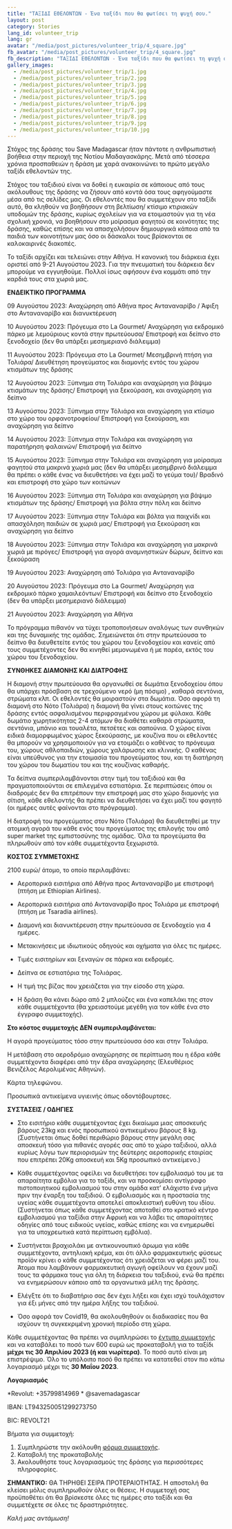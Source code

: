 ```yaml
---
title: "ΤΑΞΙΔΙ ΕΘΕΛΟΝΤΩΝ - Ένα ταξίδι που θα φωτίσει τη ψυχή σου."
layout: post
category: Stories
lang_id: volunteer_trip
lang: gr
avatar: "/media/post_pictures/volunteer_trip/4_square.jpg"
fb_avatar: "/media/post_pictures/volunteer_trip/4_square.jpg"
fb_description: "ΤΑΞΙΔΙ ΕΘΕΛΟΝΤΩΝ - Ένα ταξίδι που θα φωτίσει τη ψυχή σου."
gallery_images:
  - /media/post_pictures/volunteer_trip/1.jpg
  - /media/post_pictures/volunteer_trip/2.jpg
  - /media/post_pictures/volunteer_trip/3.jpg
  - /media/post_pictures/volunteer_trip/4.jpg
  - /media/post_pictures/volunteer_trip/5.jpg
  - /media/post_pictures/volunteer_trip/6.jpg
  - /media/post_pictures/volunteer_trip/7.jpg
  - /media/post_pictures/volunteer_trip/8.jpg
  - /media/post_pictures/volunteer_trip/9.jpg
  - /media/post_pictures/volunteer_trip/10.jpg
---
```


Στόχος της δράσης του Save Madagascar ήταν πάντοτε η ανθρωπιστική βοήθεια στην περιοχή της Νοτίου Μαδαγασκάρης. Μετά από τέσσερα χρόνια προσπαθειών η δράση με χαρά ανακοινώνει το πρώτο μεγάλο ταξίδι εθελοντών της.

Στόχος του ταξιδιού είναι να δοθεί η ευκαιρία σε κάποιους από τους ακόλουθους της δράσης να ζήσουν από κοντά όσα τους αφηγούμαστε μέσα από τις σελίδες μας. Οι εθελοντές που θα συμμετέχουν στο ταξίδι αυτό, θα κληθούν να βοηθήσουν στη βελτίωση/ κτίσιμο κτιριακών υποδομών της δράσης, κυρίως σχολείων για να ετοιμαστούν για τη νέα σχολική χρονιά, να βοηθήσουν στο μοίρασμα φαγητού σε κοινότητες της δράσης, καθώς επίσης και να απασχολήσουν δημιουργικά κάποια από τα παιδιά των κοινοτήτων μας όσο οι δάσκαλοι τους βρίσκονται σε καλοκαιρινές διακοπές.

Το ταξίδι αρχίζει και τελειώνει στην Αθήνα. Η κανονική του διάρκεια έχει οριστεί από 9-21 Αυγούστου 2023. Για την πνευματική του διάρκεια δεν μπορούμε να εγγυηθούμε. Πολλοί ίσως αφήσουν ένα κομμάτι από την καρδιά τους στα χωριά μας.

**ΕΝΔΕΙΚΤΙΚΟ ΠΡΟΓΡΑΜΜΑ**

09 Αυγούστου 2023: Αναχώρηση από Αθήνα προς Ανταναναρίβο / Άφιξη στο Ανταναναρίβο και διανυκτέρευση

10 Αυγούστου 2023: Πρόγευμα στο La Gourmet/ Αναχώρηση για εκδρομικό πάρκο με λεμούριους κοντά στην πρωτεύουσα/ Επιστροφή και δείπνο στο ξενοδοχείο (δεν θα υπάρξει μεσημεριανό διάλειμμα)

11 Αυγούστου 2023: Πρόγευμα στο La Gourmet/ Μεσημβρινή πτήση για Τολιάρα/ Διευθέτηση προγεύματος και διαμονής εντός του χώρου κτισμάτων της δράσης

12 Αυγούστου 2023: Ξύπνημα στη Τολιάρα και αναχώρηση για βάψιμο κτισμάτων της δράσης/ Επιστροφή για ξεκούραση, και αναχώρηση για δείπνο

13 Αυγούστου 2023: Ξύπνημα στην Τόλιάρα και αναχώρηση για κτίσιμο στο χώρο του ορφανοτροφείου/ Επιστροφή για ξεκούραση, και αναχώρηση για δείπνο

14 Αυγούστου 2023: Ξύπνημα στην Τολιάρα και αναχώρηση για παρατήρηση φαλαινών/ Επιστροφή για δείπνο

15 Αυγούστου 2023: Ξύπνημα στην Τολιάρα και αναχώρηση για μοίρασμα φαγητού στα μακρινά χωριά μας (δεν θα υπάρξει μεσημβρινό διάλειμμα θα πρέπει ο κάθε ένας να διευθετήσει να έχει μαζί το γεύμα του)/ Βραδινό και επιστροφή στο χώρο των κοιτώνων

16 Αυγούστου 2023: Ξύπνημα στη Τολιάρα και αναχώρηση για βάψιμο κτισμάτων της δράσης/ Επιστροφή για βόλτα στην πόλη και δείπνο

17 Αυγούστου 2023: Ξύπνημα στην Τολιάρα και βόλτα για παιχνίδι και απασχόληση παιδιών σε χωριά μας/ Επιστροφή για ξεκούραση και αναχώρηση για δείπνο

18 Αυγούστου 2023: Ξύπνημα στην Τολιάρα και αναχώρηση για μακρινά χωριά με πιρόγες/ Επιστροφή για αγορά αναμνηστικών δώρων, δείπνο και ξεκούραση

19 Αυγούστου 2023: Αναχώρηση από Τολιάρα για Ανταναναρίβο

20 Αυγούστου 2023: Πρόγευμα στο La Gourmet/ Αναχώρηση για εκδρομικό πάρκο χαμαιλεόντων/ Επιστροφή και δείπνο στο ξενοδοχείο (δεν θα υπάρξει μεσημεριανό διάλειμμα)

21 Αυγούστου 2023: Αναχώρηση για Αθήνα

Το πρόγραμμα πιθανόν να τύχει τροποποιήσεων αναλόγως των συνθηκών και της δυναμικής της ομάδας. Σημειώνεται ότι στην πρωτεύουσα το δείπνο θα διευθετείτε εντός του χώρου του ξενοδοχείου και κανείς από τους συμμετέχοντες δεν θα κινηθεί μεμονωμένα ή με παρέα, εκτός του χώρου του ξενοδοχείου.

**ΣΥΝΘΗΚΕΣ ΔΙΑΜΟΝΗΣ ΚΑΙ ΔΙΑΤΡΟΦΗΣ**

Η διαμονή στην πρωτεύουσα θα οργανωθεί σε δωμάτια ξενοδοχείου όπου θα υπάρχει πρόσβαση σε τρεχούμενο νερό (μη πόσιμο) , καθαρά σεντόνια, στρώματα κλπ. Οι εθελοντές θα μοιραστούν στα δωμάτια. Όσο αφορά τη διαμονή στο Νότο (Τολιάρα) η διαμονή θα γίνει στους κοιτώνες της δράσης εντός ασφαλισμένου περιφραγμένου χώρου με φύλακα. Κάθε δωμάτιο χωρητικότητας 2-4 ατόμων θα  διαθέτει καθαρά στρώματα, σεντόνια, μπάνιο και τουαλέτα, πετσέτες και σαπούνια. Ο χώρος είναι ειδικά διαμορφωμένος χώρος ξεκούρασης, με κουζίνα που οι εθελοντές θα μπορούν να χρησιμοποιούν για να ετοιμάζει ο καθένας το πρόγευμα του, χώρους αθλοπαιδιών, χώρους χαλάρωσης και κλινικής. Ο καθένας είναι υπεύθυνος για την ετοιμασία του προγεύματος του, και τη διατήρηση του χώρου του δωματίου του και της κουζίνας καθαρής.

Τα δείπνα συμπεριλαμβάνονται στην τιμή του ταξιδιού και θα πραγματοποιούνται σε επιλεγμένα εστιατόρια. Σε περιπτώσεις όπου οι διαδρομές δεν θα επιτρέπουν την επιστροφή μας στο χώρο διαμονής για σίτιση, κάθε εθελοντής θα πρέπει να διευθετήσει να έχει μαζί του φαγητό (οι ημέρες αυτές φαίνονται στο πρόγραμμα).

Η διατροφή του προγεύματος στον Νότο (Τολιάρα) θα διευθετηθεί με την ατομική αγορά του κάθε ενός του προγεύματος της επιλογής του από super market της εμπιστοσύνης της ομάδας. Όλα τα προγεύματα θα πληρωθούν από τον κάθε συμμετέχοντα ξεχωριστά.

**ΚΟΣΤΟΣ ΣΥΜΜΕΤΟΧΗΣ**

2100 ευρώ/ άτομο, το οποίο περιλαμβάνει:

- Αεροπορικά εισιτήρια από Αθήνα προς Ανταναναρίβο με επιστροφή (πτήση με Ethiopian Airlines).

- Αεροπορικά εισιτήρια από Ανταναναρίβο προς Τολιάρα με επιστροφή (πτήση με Tsaradia airlines).

- Διαμονή και διανυκτέρευση στην πρωτεύουσα σε ξενοδοχείο για 4 ημέρες.

- Μετακινήσεις με ιδιωτικούς οδηγούς και οχήματα για όλες τις ημέρες.

- Τιμές εισιτηρίων και ξεναγών σε πάρκα και εκδρομές.

- Δείπνα σε εστιατόρια της Τολιάρας.

- Η τιμή της βίζας που χρειάζεται για την είσοδο στη χώρα.

- Η δράση θα κάνει δώρο από 2 μπλούζες και ένα καπελάκι της στον κάθε συμμετέχοντα (θα χρειαστούμε μεγέθη για τον κάθε ένα στο έγγραφο συμμετοχής).

**Στο κόστος συμμετοχής ΔΕΝ συμπεριλαμβάνεται:**

Η αγορά προγεύματος τόσο στην πρωτεύουσα όσο και στην Τολιάρα.

Η μετάβαση στο αεροδρόμιο αναχώρησης σε περίπτωση που η έδρα κάθε συμμετέχοντα διαφέρει από την έδρα αναχώρησης (Ελευθέριος Βενιζέλος Αερολιμένας Αθηνών).

Κάρτα τηλεφώνου.

Προσωπικά αντικείμενα υγιεινής όπως οδοντόβουρτσες.

**ΣΥΣΤΑΣΕΙΣ / ΟΔΗΓΙΕΣ**

- Στο εισιτήριο κάθε συμμετέχοντας έχει δικαίωμα μιας αποσκευής βάρους 23kg και ενός προσωπικού αντικειμένου βάρους 8 kg. (Συστήνεται όπως δοθεί περιθώριο βάρους στην μεγάλη σας αποσκευή τόσο για πιθανές αγορές σας από το χώρο ταξιδιού, αλλά κυρίως λόγω των περιορισμών της δεύτερης αεροπορικής εταιρίας που επιτρέπει 20Kg αποσκευή και 5Kg προσωπικό αντικείμενο.)

- Κάθε συμμετέχοντας οφείλει να διευθετήσει τον εμβολιασμό του με τα απαραίτητα εμβόλια για το ταξίδι, και να προσκομίσει αντίγραφο πιστοποιητικού εμβολιασμού του στην ομάδα κατ’ ελάχιστο ένα μήνα πριν την έναρξη του ταξιδιού. Ο εμβολιασμός και η προστασία της υγείας κάθε συμμετέχοντα αποτελεί αποκλειστική ευθύνη του ιδίου. (Συστήνεται όπως κάθε συμμετέχοντας αποταθεί στο κρατικό κέντρο εμβολιασμού για ταξίδια στην Αφρική και να λάβει τις απαραίτητες οδηγίες από τους ειδικούς υγείας, καθώς επίσης και να ενημερωθεί για τα υποχρεωτικά κατά περίπτωση εμβόλια).

- Συστήνεται βραχιολάκι με αντικουνουπικό άρωμα για κάθε συμμετέχοντα, αντηλιακή κρέμα, και ότι άλλο φαρμακευτικής φύσεως προϊόν κρίνει ο κάθε συμμετέχοντας ότι χρειάζεται να φέρει μαζί του. Άτομα που λαμβάνουν φαρμακευτική αγωγή οφείλουν να έχουν μαζί τους τα φάρμακα τους για όλη τη διάρκεια του ταξιδιού, ενώ θα πρέπει να ενημερώσουν κάποιο από τα οργανωτικά μέλη της δράσης.

- Ελέγξτε ότι το διαβατήριο σας δεν έχει λήξει και έχει ισχύ τουλάχιστον για έξι μήνες από την ημέρα λήξης του ταξιδιού.

- Όσο αφορά τον Covid19, θα ακολουθηθούν οι διαδικασίες που θα ισχύουν τη συγκεκριμένη χρονική περίοδο στη χώρα.

Κάθε συμμετέχοντας θα πρέπει να συμπληρώσει το <a href="https://docs.google.com/forms/d/e/1FAIpQLSf86cpTa42b2C-7HKltHr_AGDLZs1IVCLoqTICivKutabrIPQ/viewform?usp=sf_link">έντυπο συμμετοχής</a> και να καταβάλει το ποσό των 600 ευρώ ως προκαταβολή για το ταξίδι **μέχρι τις 30 Απριλίου 2023 (ή και νωρίτερα)**. Το ποσό αυτό είναι μη επιστρέψιμο. Όλο το υπόλοιπο ποσό θα πρέπει να κατατεθεί στον πιο κάτω λογαριασμό μέχρι τις **30 Μαΐου 2023**.

**Λογαριασμός**

*Revolut: +35799814969 * @savemadagascar

IBAN: LT943250051299273750

BIC: REVOLT21

Βήματα για συμμετοχή:
1. Συμπληρώστε την ακόλουθη <a href="https://docs.google.com/forms/d/e/1FAIpQLSf86cpTa42b2C-7HKltHr_AGDLZs1IVCLoqTICivKutabrIPQ/viewform?usp=sf_link">φόρμα συμμετοχής</a>.
2. Καταβολή της προκαταβολής
3. Ακολουθήστε τους λογαριασμούς της δράσης για περισσότερες πληροφορίες.

**ΣΗΜΑΝΤΙΚΟ:** ΘΑ ΤΗΡΗΘΕΙ ΣΕΙΡΑ ΠΡΟΤΕΡΑΙΟΤΗΤΑΣ. Η αποστολή θα κλείσει μόλις συμπληρωθούν όλες οι θέσεις. Η συμμετοχή σας προϋποθέτει ότι θα βρίσκεστε όλες τις ημέρες στο ταξίδι και θα συμμετέχετε σε όλες τις δραστηριότητες.

*Καλή μας αντάμωση!*
